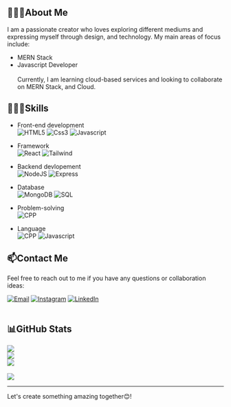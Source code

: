 
## 🧑🏻‍💼About Me

I am a passionate creator who loves exploring different mediums and expressing myself through design, and technology. My main areas of focus include:
- MERN Stack
- Javascript Developer <br/><br/>Currently, I am learning cloud-based services and looking to collaborate on MERN Stack, and Cloud.

## 👨🏻‍💻Skills

- Front-end development <br/>
![HTML5](https://img.shields.io/badge/HTML5-E34F26?style=for-the-badge&logo=html5&logoColor=white)
![Css3](https://img.shields.io/badge/CSS3-1572B6?style=for-the-badge&logo=css3&logoColor=white)
![Javascript](https://img.shields.io/badge/JavaScript-323330?style=for-the-badge&logo=javascript&logoColor=F7DF1E)
- Framework <br/>
![React](https://img.shields.io/badge/React-20232A?style=for-the-badge&logo=react&logoColor=61DAFB)
![Tailwind](https://img.shields.io/badge/Tailwind_CSS-38B2AC?style=for-the-badge&logo=tailwind-css&logoColor=white)
- Backend devlopement <br/>
![NodeJS](https://img.shields.io/badge/Node.js-339933?style=for-the-badge&logo=nodedotjs&logoColor=white)
![Express](https://img.shields.io/badge/Express.js-000000?style=for-the-badge&logo=express&logoColor=white)
- Database <br/>
![MongoDB](https://img.shields.io/badge/MongoDB-4EA94B?style=for-the-badge&logo=mongodb&logoColor=white)
![SQL](https://img.shields.io/badge/MySQL-005C84?style=for-the-badge&logo=mysql&logoColor=white)


- Problem-solving <br/>
![CPP](https://img.shields.io/badge/C%2B%2B-00599C?style=for-the-badge&logo=c%2B%2B&logoColor=white)
- Language <br/>
![CPP](https://img.shields.io/badge/C%2B%2B-00599C?style=for-the-badge&logo=c%2B%2B&logoColor=white)
![Javascript](https://img.shields.io/badge/JavaScript-323330?style=for-the-badge&logo=javascript&logoColor=F7DF1E)


## 📫Contact Me

Feel free to reach out to me if you have any questions or collaboration ideas:

[![Email](https://img.shields.io/badge/Gmail-D14836?style=for-the-badge&logo=gmail&logoColor=white)](mailto:bathanikeyur@gmail.com)
[![Instagram](https://img.shields.io/badge/Instagram-%23E4405F.svg?style=for-the-badge&logo=Instagram&logoColor=white)](https://www.instagram.com/keyur_bathani_199/)
[![LinkedIn](https://img.shields.io/badge/LinkedIn-0077B5?style=for-the-badge&logo=linkedin&logoColor=white)](https://www.linkedin.com/in/keyur-bathani-62a18b247/)
<br>
<br>

## 📊GitHub Stats
![](https://github-readme-stats.vercel.app/api?username=Keyurbathani&theme=dark&hide_border=false&include_all_commits=true&count_private=true)<br/>
![](https://github-readme-streak-stats.herokuapp.com/?user=Keyurbathani&theme=dark&hide_border=false)<br/>
![](https://github-readme-stats.vercel.app/api/top-langs/?username=Keyurbathani&theme=dark&hide_border=false&include_all_commits=true&count_private=true&layout=compact)
<br/><br/>
![](https://komarev.com/ghpvc/?username=Keyurbathani)
<hr/>
Let's create something amazing together😊!
